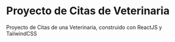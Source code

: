 ﻿# Proyecto de Citas de Veterinaria
Proyecto de Citas de una Veterinaria, construido con ReactJS y TailwindCSS
